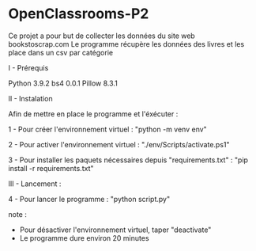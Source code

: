 # OpenClassrooms-P2
Ce projet a pour but de collecter les données du site web bookstoscrap.com
Le programme récupère les données des livres et les place dans un csv par catégorie


I - Prérequis

Python 3.9.2
bs4 0.0.1
Pillow 8.3.1

II - Instalation

Afin de mettre en place le programme et l'éxécuter :

1 - Pour créer l'environnement virtuel : 
"python -m venv env"

2 - Pour activer l'environnement virtuel : 
"./env/Scripts/activate.ps1"

3 - Pour installer les paquets nécessaires depuis "requirements.txt" :
"pip install -r requirements.txt"

III - Lancement :

4 - Pour lancer le programme :
"python script.py"

note : 
- Pour désactiver l'environnement virtuel, taper "deactivate"
- Le programme dure environ 20 minutes
